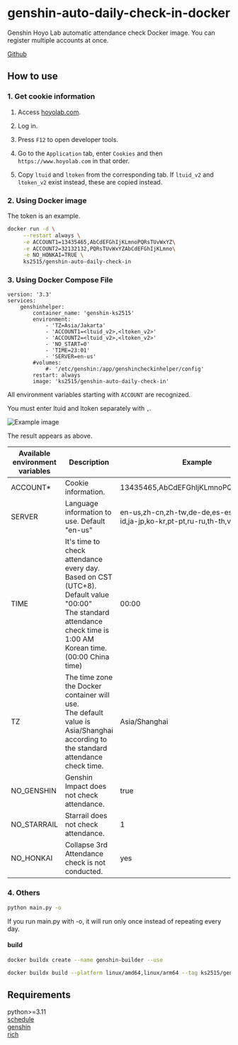 # genshin-auto-daily-check-in-docker

Genshin Hoyo Lab automatic attendance check Docker image. You can register multiple accounts at once.

[Github](https://github.com/rezytijo/genshin-auto-daily-check-in-docker)

## How to use

### 1. Get cookie information

1. Access [hoyolab.com](https://www.hoyolab.com/).

2. Log in.

3. Press `F12` to open developer tools.

4. Go to the `Application` tab, enter `Cookies` and then `https://www.hoyolab.com` in that order.

5. Copy `ltuid` and `ltoken` from the corresponding tab. If `ltuid_v2` and `ltoken_v2` exist instead, these are copied instead.

### 2. Using Docker image

The token is an example.

```bash
docker run -d \
     --restart always \
     -e ACCOUNT1=13435465,AbCdEFGhIjKLmnoPQRsTUvWxYZ\
     -e ACCOUNT2=32132132,PQRsTUvWxYZAbCdEFGhIjKLmno\
     -e NO_HONKAI=TRUE \
     ks2515/genshin-auto-daily-check-in
```
### 3. Using Docker Compose File
```Compose
version: '3.3'
services:
    genshinhelper:
        container_name: 'genshin-ks2515'
        environment:
            - 'TZ=Asia/Jakarta'
            - 'ACCOUNT1=<ltuid_v2>,<ltoken_v2>'
            - 'ACCOUNT2=<ltuid_v2>,<ltoken_v2>'
            - 'NO_START=0'
            - 'TIME=23:01'
            - 'SERVER=en-us'
        #volumes:
            #- '/etc/genshin:/app/genshincheckinhelper/config'
        restart: always
        image: 'ks2515/genshin-auto-daily-check-in'
```
All environment variables starting with `ACCOUNT` are recognized.

You must enter ltuid and ltoken separately with `,`.

![Example image](https://i.imgur.com/s8C8cJy.png)

The result appears as above.

| Available environment variables | Description | Example |
| ----------- | -------------------------------------------------- | ----------------------------------- |
| ACCOUNT* | Cookie information. | 13435465,AbCdEFGhIjKLmnoPQRsTUvWxYZ |
| SERVER | Language information to use. Default "en-us" | en-us,zh-cn,zh-tw,de-de,es-es,fr-fr,id-id,ja-jp,ko-kr,pt-pt,ru-ru,th-th,vi-vn|
| TIME | It's time to check attendance every day. Based on CST (UTC+8). Default value "00:00"<br/>The standard attendance check time is 1:00 AM Korean time. (00:00 China time) | 00:00 |
| TZ | The time zone the Docker container will use. <br/>The default value is Asia/Shanghai according to the standard attendance check time. | Asia/Shanghai |
| NO_GENSHIN | Genshin Impact does not check attendance. | true |
| NO_STARRAIL | Starrail does not check attendance. | 1 |
| NO_HONKAI | Collapse 3rd Attendance check is not conducted. | yes |

### 4. Others

```bash
python main.py -o
```

If you run main.py with -o, it will run only once instead of repeating every day.

#### build

```bash
docker buildx create --name genshin-builder --use

docker buildx build --platform linux/amd64,linux/arm64 --tag ks2515/genshin-auto-daily-check-in --push .
```

## Requirements

python>=3.11<br>
[schedule](https://github.com/dbader/schedule)<br>
[genshin](https://github.com/thesadru/genshin.py)<br>
[rich](https://github.com/Textualize/rich)
